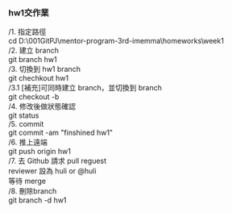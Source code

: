 ### hw1交作業
/1. 指定路徑  
	cd D:\001GitPJ\mentor-program-3rd-imemma\homeworks\week1  
/2. 建立 branch  
	git branch hw1  
/3. 切換到 hw1 branch  
	git chechkout hw1  
/3.1 [補充]可同時建立 branch，並切換到 branch  
	git checkout -b <hw1>   
/4. 修改後做狀態確認  
	git status  
/5. commit  
	git commit -am "finshined hw1"  
/6. 推上遠端  
	git push origin hw1  
/7.	去 Github 請求 pull reguest  
	reviewer 設為 huli or @huli  
	等待 merge   
/8. 刪除branch  
	git branch -d hw1  